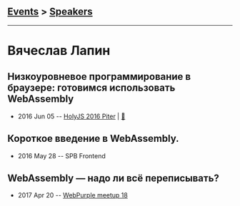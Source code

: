 ## [Events](../README.md) > [Speakers](../speakers.md)
---

# Вячеслав Лапин

## Низкоуровневое программирование в браузере: готовимся использовать WebAssembly
- 2016 Jun 05 -- [HolyJS 2016 Piter](https://www.youtube.com/watch?v=Q4zFK1FNQH8)  | [:notebook:](http://public.jugru.org/holyjs/2016/spb/day_1/track_3/lapin.pdf)  
## Короткое введение в WebAssembly.
- 2016 May 28 -- SPB Frontend    
## WebAssembly — надо ли всё переписывать?
- 2017 Apr 20 -- [WebPurple meetup 18](https://www.youtube.com/watch?v=maXt60O2C4o)    
